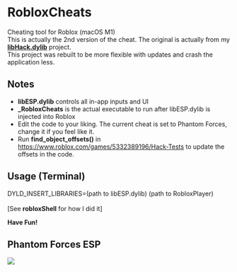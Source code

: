 # RobloxCheats
Cheating tool for Roblox (macOS M1)<br>
This is actually the 2nd version of the cheat. The original is actually from my [<b>libHack.dylib</b>](https://github.com/notahacker8/libHack) project.<br>
This project was rebuilt to be more flexible with updates and crash the application less.

## Notes
 - <b>libESP.dylib</b> controls all in-app inputs and UI
 - <b>_RobloxCheats</b> is the actual executable to run after libESP.dylib is injected into Roblox
 - Edit the code to your liking. The current cheat is set to Phantom Forces, change it if you feel like it.
 - Run <b>find_object_offsets()</b> in https://www.roblox.com/games/5332389196/Hack-Tests to update the offsets in the code.

## Usage (Terminal)
DYLD_INSERT_LIBRARIES=(path to libESP.dylib) (path to RobloxPlayer) <br> <br>
[See <b>robloxShell</b> for how I did it]<br>

<b>Have Fun!</b>

## Phantom Forces ESP
![](https://github.com/notahacker8/RobloxCheatApp/blob/main/Phantom-Forces-ESP.png)
